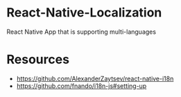 # React-Native-Localization
React Native App that is supporting multi-languages 

# Resources
* https://github.com/AlexanderZaytsev/react-native-i18n
* https://github.com/fnando/i18n-js#setting-up
